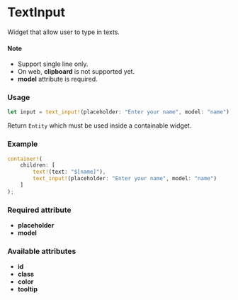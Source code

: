 # TextInput

Widget that allow user to type in texts.

#### Note
- Support single line only.
- On web, **clipboard** is not supported yet.
- **model** attribute is required.

### Usage
```rust
let input = text_input!(placeholder: "Enter your name", model: "name");
```
Return `Entity` which must be used inside a containable widget.

### Example
```rust
container!(
    children: [
        text!(text: "$[name]"),
        text_input!(placeholder: "Enter your name", model: "name")
    ]
);
```

### Required attribute
- **placeholder**
- **model**

### Available attributes
- **id**
- **class**
- **color**
- **tooltip**
